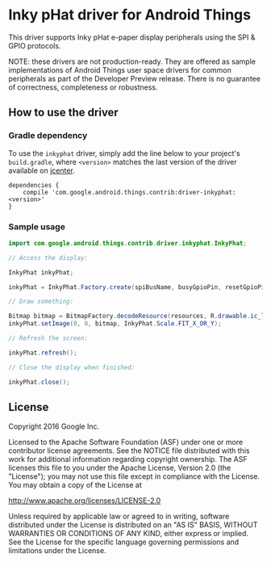 Inky pHat driver for Android Things
=====================================

This driver supports Inky pHat e-paper display peripherals using the SPI & GPIO protocols.

NOTE: these drivers are not production-ready. They are offered as sample
implementations of Android Things user space drivers for common peripherals
as part of the Developer Preview release. There is no guarantee
of correctness, completeness or robustness.

How to use the driver
---------------------

### Gradle dependency

To use the `inkyphat` driver, simply add the line below to your project's `build.gradle`,
where `<version>` matches the last version of the driver available on [jcenter][jcenter].

```
dependencies {
    compile 'com.google.android.things.contrib:driver-inkyphat:<version>'
}
```

### Sample usage

```java
import com.google.android.things.contrib.driver.inkyphat.InkyPhat;

// Access the display:

InkyPhat inkyPhat;

inkyPhat = InkyPhat.Factory.create(spiBusName, busyGpioPin, resetGpioPin, commanGpioPin, InkyPhat.Orientation.LANDSCAPE);

// Draw something:

Bitmap bitmap = BitmapFactory.decodeResource(resources, R.drawable.ic_logo);
inkyPhat.setImage(0, 0, bitmap, InkyPhat.Scale.FIT_X_OR_Y);

// Refresh the screen:

inkyPhat.refresh();

// Close the display when finished:

inkyPhat.close();
```

License
-------

Copyright 2016 Google Inc.

Licensed to the Apache Software Foundation (ASF) under one or more contributor
license agreements.  See the NOTICE file distributed with this work for
additional information regarding copyright ownership.  The ASF licenses this
file to you under the Apache License, Version 2.0 (the "License"); you may not
use this file except in compliance with the License.  You may obtain a copy of
the License at

  http://www.apache.org/licenses/LICENSE-2.0

Unless required by applicable law or agreed to in writing, software
distributed under the License is distributed on an "AS IS" BASIS, WITHOUT
WARRANTIES OR CONDITIONS OF ANY KIND, either express or implied.  See the
License for the specific language governing permissions and limitations under
the License.

[jcenter]: https://bintray.com/google/androidthings/contrib-driver-inkyphat/_latestVersion
